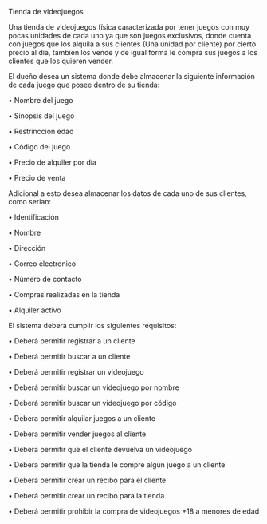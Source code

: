 Tienda de videojuegos 

Una tienda de videojuegos física caracterizada por tener juegos con muy pocas unidades de cada uno ya que son juegos exclusivos, donde cuenta con juegos que los alquila a sus clientes (Una unidad por cliente) por cierto precio al día, también los vende y de igual forma le compra sus juegos a los clientes que los quieren vender.


El dueño desea un sistema donde debe almacenar la siguiente información de cada juego que posee dentro de su tienda:

•	Nombre del juego

•	Sinopsis del juego

•	Restrinccion edad

•	Código del juego

•	Precio de alquiler por día

•	Precio de venta


Adicional a esto desea almacenar los datos de cada uno de sus clientes, como serian:	

•	Identificación 

•	Nombre

•	Dirección

•	Correo electronico

•	Número de contacto

•	Compras realizadas en la tienda

•	Alquiler activo


El sistema deberá cumplir los siguientes requisitos:

•	Deberá permitir registrar a un cliente

•	Deberá permitir buscar a un cliente

•	Deberá permitir registrar un videojuego

•	Deberá permitir buscar un videojuego por nombre

•	Deberá permitir buscar un videojuego por código

•	Debera permitir alquilar juegos a un cliente

•	Debera permitir vender juegos al cliente 

•	Debera permitir que el cliente devuelva un videojuego

•	Debera permitir que la tienda le compre algún juego a un cliente

•	Deberá permitir crear un recibo para el cliente

•	Deberá permitir crear un recibo para la tienda

•	Deberá permitir prohibir la compra de videojuegos +18 a menores de edad